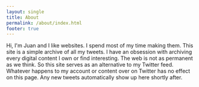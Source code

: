 ```yaml
---
layout: single
title: About
permalink: /about/index.html
footer: true
---
```


Hi, I'm Juan and I like websites. I spend most of my time making them. This site is a simple archive of all my tweets. I have an obsession with archiving every digital content I own or find interesting. The web is not as permanent as we think. So this site serves as an alternative to my Twitter feed. Whatever happens to my account or content over on Twitter has no effect on this page. Any new tweets automatically show up here shortly after.
